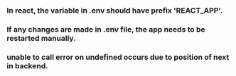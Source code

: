 ### In react, the variable in .env should have prefix 'REACT_APP'.

### If any changes are made in .env file, the app needs to be restarted manually.

### unable to call error on undefined occurs due to position of next in backend.

